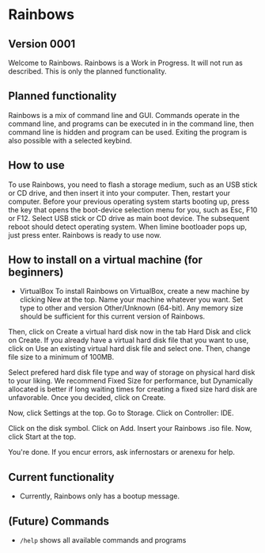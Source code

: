# Rainbows
## Version 0001
Welcome to Rainbows. Rainbows is a Work in Progress. It will not run as described. This is only the planned functionality.

## Planned functionality
Rainbows is a mix of command line and GUI. 
Commands operate in the command line, and programs can be executed in in the command line, then command line is hidden and program can be used. 
Exiting the program is also possible with a selected keybind.

## How to use
To use Rainbows, you need to flash a storage medium, such as an USB stick or CD drive, and then insert it into your computer.
Then, restart your computer.
Before your previous operating system starts booting up, press the key that opens the boot-device selection menu for you, such as Esc, F10 or F12.
Select USB stick or CD drive as main boot device.
The subsequent reboot should detect operating system.
When limine bootloader pops up, just press enter.
Rainbows is ready to use now.

## How to install on a virtual machine (for beginners)
* VirtualBox
To install Rainbows on VirtualBox, create a new machine by clicking New at the top.
Name your machine whatever you want.
Set type to other and version Other/Unknown (64-bit).
Any memory size should be sufficient for this current version of Rainbows.

Then, click on Create a virtual hard disk now in the tab Hard Disk and click on Create.
If you already have a virtual hard disk file that you want to use, click on Use an existing virtual hard disk file and select one.
Then, change file size to a minimum of 100MB.

Select prefered hard disk file type and way of storage on physical hard disk to your liking.
We recommend Fixed Size for performance, but Dynamically allocated is better if long waiting times for creating a fixed size hard disk are unfavorable.
Once you decided, click on Create.

Now, click Settings at the top. 
Go to Storage.
Click on Controller: IDE.

Click on the disk symbol.
Click on Add. Insert your Rainbows .iso file. 
Now, click Start at the top.

You're done. 
If you encur errors, ask infernostars or arenexu for help.

## Current functionality
* Currently, Rainbows only has a bootup message. 

## (Future) Commands
* `/help` shows all available commands and programs
